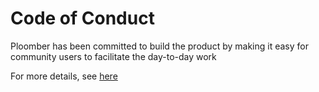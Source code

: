 # Code of Conduct

Ploomber has been committed to build the product by making it easy for community users to facilitate the day-to-day work

For more details, see [here](https://docs.ploomber.io/en/latest/community/coc.html)